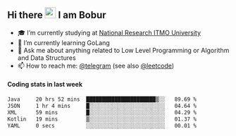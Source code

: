 ## Hi there <img src="https://media.giphy.com/media/hvRJCLFzcasrR4ia7z/giphy.gif" width="25px" height="25px"> I am Bobur

- :mortar_board: I’m currently studying at [National Research ITMO University](https://itmo.ru/)
- :seedling: I’m currently learning GoLang
- :speech_balloon: Ask me about anything related to Low Level Programming or Algorithm and Data Structures
- :mailbox: How to reach me: [@telegram](https://t.me/octoant) (see also [@leetcode](https://leetcode.com/octoant/))    

#### Coding stats in last week

<!--START_SECTION:waka-->

```txt
Java     20 hrs 52 mins  ██████████████████████▒░░   89.69 %
JSON     1 hr 4 mins     █░░░░░░░░░░░░░░░░░░░░░░░░   04.64 %
XML      59 mins         █░░░░░░░░░░░░░░░░░░░░░░░░   04.29 %
Kotlin   19 mins         ▒░░░░░░░░░░░░░░░░░░░░░░░░   01.37 %
YAML     0 secs          ░░░░░░░░░░░░░░░░░░░░░░░░░   00.01 %
```

<!--END_SECTION:waka-->
